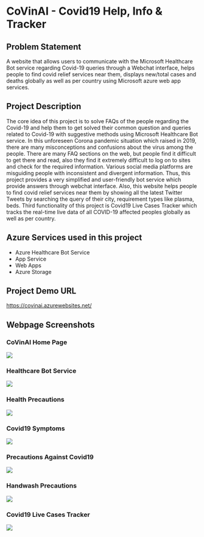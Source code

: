 # CoVinAI - Covid19 Help, Info & Tracker

## Problem Statement
A website that allows users to communicate with the Microsoft Healthcare Bot service regarding Covid-19 queries through a Webchat interface, helps people to find covid relief services near them, displays new/total cases and deaths globally as well as per country using Microsoft azure web app services.

## Project Description
The core idea of this project is to solve FAQs of the people regarding the Covid-19 and help them to get solved their common question and queries related to Covid-19 with suggestive methods using Microsoft Healthcare Bot service. In this unforeseen Corona pandemic situation which raised in 2019, there are many misconceptions and confusions about the virus among the people. There are many FAQ sections on the web, but people find it difficult to get there and read, also they find it extremely difficult to log on to sites and check for the required information. Various social media platforms are misguiding people with inconsistent and divergent information. Thus, this project provides a very simplified and user-friendly bot service which provide answers through webchat interface. Also, this website helps people to find covid relief services near them by showing all the latest Twitter Tweets by searching the query of their city, requirement types like plasma, beds. Third functionality of this project is Covid19 Live Cases Tracker which tracks the real-time live data of all COVID-19 affected peoples globally as well as per country. 

## Azure Services used in this project
- Azure Healthcare Bot Service
- App Service
- Web Apps
- Azure Storage

## Project Demo URL
https://covinai.azurewebsites.net/

## Webpage Screenshots
### CoVinAI Home Page
<img src="https://raw.githubusercontent.com/VinayEdula/Co.VinAI/main/Web%20App/Screenshot%20(4564).png"/>

### Healthcare Bot Service
<img src="https://raw.githubusercontent.com/VinayEdula/Co.VinAI/main/Web%20App/Screenshot%20(4565).png"/>

### Health Precautions
<img src="https://raw.githubusercontent.com/VinayEdula/Co.VinAI/main/Web%20App/Screenshot%20(4566).png"/>

### Covid19 Symptoms
<img src="https://raw.githubusercontent.com/VinayEdula/Co.VinAI/main/Web%20App/Screenshot%20(4567).png"/>

### Precautions Against Covid19
<img src="https://raw.githubusercontent.com/VinayEdula/Co.VinAI/main/Web%20App/Screenshot%20(4568).png"/>

### Handwash Precautions
<img src="https://raw.githubusercontent.com/VinayEdula/Co.VinAI/main/Web%20App/Screenshot%20(4569).png"/>

### Covid19 Live Cases Tracker
<img src="https://raw.githubusercontent.com/VinayEdula/Co.VinAI/main/Web%20App/Screenshot%20(4570).png"/>


